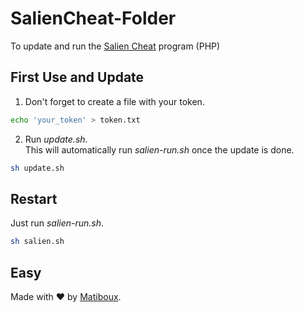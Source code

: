 # SalienCheat-Folder
To update and run the [Salien Cheat](https://github.com/SteamDatabase/SalienCheat) program (PHP)

## First Use and Update

1. Don't forget to create a file with your token.
```bash
echo 'your_token' > token.txt
```

2. Run *update.sh*.  
This will automatically run *salien-run.sh* once the update is done.
```bash
sh update.sh
```

## Restart

Just run *salien-run.sh*.
```bash
sh salien.sh
```

## Easy

Made with ♥ by [Matiboux](https://github.com/matiboux).

